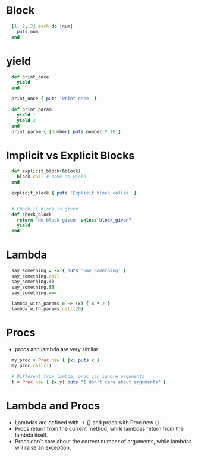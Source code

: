 # Block
```ruby
  [1, 2, 3].each do |num|
    puts num
  end
```


# yield
```ruby
  def print_once
    yield
  end

  print_once { puts 'Print once' }

  def print_param
    yield 1
    yield 2
  end
  print_param { |number| puts number * 10 }
```


# Implicit vs Explicit Blocks

```ruby
  def explicit_block(&block)
    block.call # same as yield
  end

  explicit_block { puts 'Explicit block called' }


  # Check if block is given
  def check_block
    return 'No block given' unless block_given?
    yield
  end
```


# Lambda

```ruby
  say_something = -> { puts 'Say Something' }
  say_something.call
  say_something.()
  say_something.[]
  say_something.===

  lambda_with_params = -> (x) { x * 2 }
  lambda_with_params.call(20)
```


# Procs
- procs and lambda are very similar

```ruby
  my_proc = Proc.new { |x| puts x }
  my_proc.call(1)

  # Different from lambda, proc can ignore arguments
  t = Proc.new { |x,y| puts "I don't care about arguments" }
```

# Lambda and Procs
- Lambdas are defined with -> {} and procs with Proc.new {}.
- Procs return from the current method, while lambdas return from the lambda itself.
- Procs don’t care about the correct number of arguments, while lambdas will raise an exception.